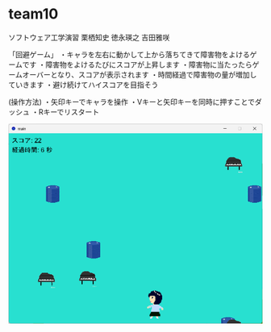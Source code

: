 # team10
ソフトウェア工学演習
栗栖知史
徳永瑛之
吉田雅咲

「回避ゲーム」
・キャラを左右に動かして上から落ちてきて障害物をよけるゲームです
・障害物をよけるたびにスコアが上昇します
・障害物に当たったらゲームオーバーとなり、スコアが表示されます
・時間経過で障害物の量が増加していきます
・避け続けてハイスコアを目指そう

(操作方法)
・矢印キーでキャラを操作
・Vキーと矢印キーを同時に押すことでダッシュ
・Rキーでリスタート

![ゲーム画像](game_image.png)
